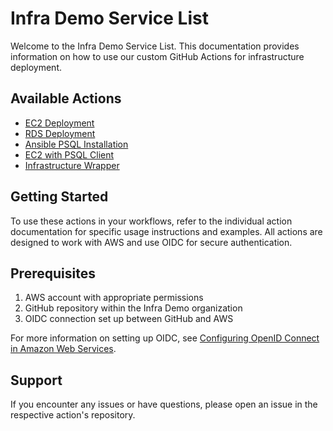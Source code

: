 # Infra Demo Service List

Welcome to the Infra Demo Service List. This documentation provides information on how to use our custom GitHub Actions for infrastructure deployment.

## Available Actions

- [EC2 Deployment](actions/ec2-deploy.md)
- [RDS Deployment](actions/rds-deploy.md)
- [Ansible PSQL Installation](actions/ansible-psql.md)
- [EC2 with PSQL Client](actions/ec2-psql-composite.md)
- [Infrastructure Wrapper](actions/infra-wrapper.md)

## Getting Started

To use these actions in your workflows, refer to the individual action documentation for specific usage instructions and examples. All actions are designed to work with AWS and use OIDC for secure authentication.

## Prerequisites

1. AWS account with appropriate permissions
2. GitHub repository within the Infra Demo organization
3. OIDC connection set up between GitHub and AWS

For more information on setting up OIDC, see [Configuring OpenID Connect in Amazon Web Services](https://docs.github.com/en/actions/deployment/security-hardening-your-deployments/configuring-openid-connect-in-amazon-web-services).

## Support

If you encounter any issues or have questions, please open an issue in the respective action's repository.
